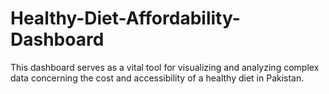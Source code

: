 # Healthy-Diet-Affordability-Dashboard
This dashboard serves as a vital tool for visualizing and analyzing complex data concerning the cost and accessibility of a healthy diet in Pakistan.
